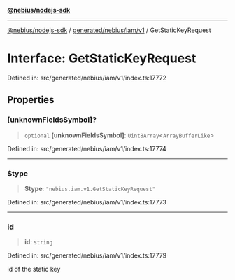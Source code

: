 [**@nebius/nodejs-sdk**](../../../../../README.md)

***

[@nebius/nodejs-sdk](../../../../../README.md) / [generated/nebius/iam/v1](../README.md) / GetStaticKeyRequest

# Interface: GetStaticKeyRequest

Defined in: src/generated/nebius/iam/v1/index.ts:17772

## Properties

### \[unknownFieldsSymbol\]?

> `optional` **\[unknownFieldsSymbol\]**: `Uint8Array`\<`ArrayBufferLike`\>

Defined in: src/generated/nebius/iam/v1/index.ts:17774

***

### $type

> **$type**: `"nebius.iam.v1.GetStaticKeyRequest"`

Defined in: src/generated/nebius/iam/v1/index.ts:17773

***

### id

> **id**: `string`

Defined in: src/generated/nebius/iam/v1/index.ts:17779

id of the static key
